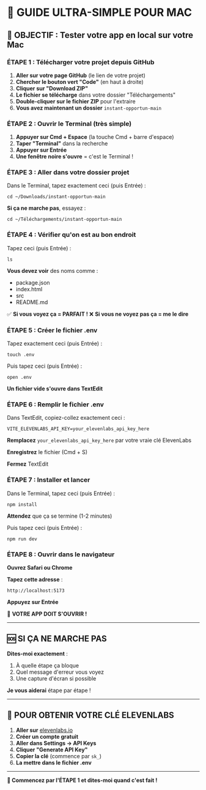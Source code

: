 # 🍎 GUIDE ULTRA-SIMPLE POUR MAC

## 🎯 **OBJECTIF : Tester votre app en local sur votre Mac**

### **ÉTAPE 1 : Télécharger votre projet depuis GitHub**

1. **Aller sur votre page GitHub** (le lien de votre projet)
2. **Chercher le bouton vert "Code"** (en haut à droite)
3. **Cliquer sur "Download ZIP"**
4. **Le fichier se télécharge** dans votre dossier "Téléchargements"
5. **Double-cliquer sur le fichier ZIP** pour l'extraire
6. **Vous avez maintenant un dossier** `instant-opportun-main`

### **ÉTAPE 2 : Ouvrir le Terminal (très simple)**

1. **Appuyer sur Cmd + Espace** (la touche Cmd + barre d'espace)
2. **Taper "Terminal"** dans la recherche
3. **Appuyer sur Entrée**
4. **Une fenêtre noire s'ouvre** = c'est le Terminal !

### **ÉTAPE 3 : Aller dans votre dossier projet**

Dans le Terminal, tapez exactement ceci (puis Entrée) :
```
cd ~/Downloads/instant-opportun-main
```

**Si ça ne marche pas**, essayez :
```
cd ~/Téléchargements/instant-opportun-main
```

### **ÉTAPE 4 : Vérifier qu'on est au bon endroit**

Tapez ceci (puis Entrée) :
```
ls
```

**Vous devez voir** des noms comme :
- package.json
- index.html
- src
- README.md

✅ **Si vous voyez ça = PARFAIT !**
❌ **Si vous ne voyez pas ça = me le dire**

### **ÉTAPE 5 : Créer le fichier .env**

Tapez exactement ceci (puis Entrée) :
```
touch .env
```

Puis tapez ceci (puis Entrée) :
```
open .env
```

**Un fichier vide s'ouvre dans TextEdit**

### **ÉTAPE 6 : Remplir le fichier .env**

Dans TextEdit, copiez-collez exactement ceci :
```
VITE_ELEVENLABS_API_KEY=your_elevenlabs_api_key_here
```

**Remplacez** `your_elevenlabs_api_key_here` par votre vraie clé ElevenLabs

**Enregistrez** le fichier (Cmd + S)

**Fermez** TextEdit

### **ÉTAPE 7 : Installer et lancer**

Dans le Terminal, tapez ceci (puis Entrée) :
```
npm install
```

**Attendez** que ça se termine (1-2 minutes)

Puis tapez ceci (puis Entrée) :
```
npm run dev
```

### **ÉTAPE 8 : Ouvrir dans le navigateur**

**Ouvrez Safari ou Chrome**

**Tapez cette adresse** :
```
http://localhost:5173
```

**Appuyez sur Entrée**

🎉 **VOTRE APP DOIT S'OUVRIR !**

---

## 🆘 **SI ÇA NE MARCHE PAS**

**Dites-moi exactement** :
1. À quelle étape ça bloque
2. Quel message d'erreur vous voyez
3. Une capture d'écran si possible

**Je vous aiderai** étape par étape !

---

## 🔑 **POUR OBTENIR VOTRE CLÉ ELEVENLABS**

1. **Aller sur** [elevenlabs.io](https://elevenlabs.io)
2. **Créer un compte gratuit**
3. **Aller dans Settings → API Keys**
4. **Cliquer "Generate API Key"**
5. **Copier la clé** (commence par `sk_`)
6. **La mettre dans le fichier .env**

---

**🎯 Commencez par l'ÉTAPE 1 et dites-moi quand c'est fait !**